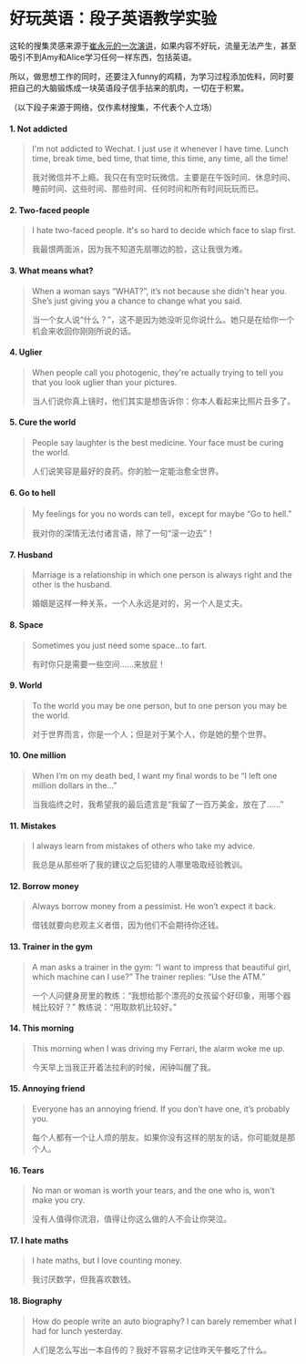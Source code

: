 # 好玩英语：段子英语教学实验


这轮的搜集灵感来源于[崔永元的一次演讲](https://www.youtube.com/watch?v=IFWmlvojXLg)，如果内容不好玩，流量无法产生，甚至吸引不到Amy和Alice学习任何一样东西，包括英语。

所以，做思想工作的同时，还要注入funny的鸡精，为学习过程添加佐料，同时要把自己的大脑锻炼成一块英语段子信手拈来的肌肉，一切在于积累。

（以下段子来源于网络，仅作素材搜集，不代表个人立场）

#### 1. Not addicted


>    I'm not addicted to Wechat. I just use it whenever I have time. Lunch time, break time, bed time, that time, this time, any time, all the time!
>
>    我对微信并不上瘾。我只在有空时玩微信。主要是在午饭时间、休息时间、睡前时间、这些时间、那些时间、任何时间和所有时间玩玩而已。

#### 2. Two-faced people

>   I hate two-faced people. It's so hard to decide which face to slap first.
>
>   我最恨两面派，因为我不知道先扇哪边的脸，这让我很为难。

#### 3. What means what?

>    When a woman says “WHAT?”, it’s not because she didn't hear you. She’s just giving you a chance to change what you said.
>
>    当一个女人说“什么？”，这不是因为她没听见你说什么。她只是在给你一个机会来收回你刚刚所说的话。

#### 4. Uglier

>    When people call you photogenic, they're actually trying to tell you that you look uglier than your pictures.
>
>    当人们说你真上镜时，他们其实是想告诉你：你本人看起来比照片丑多了。

#### 5. Cure the world

>   People say laughter is the best medicine. Your face must be curing the world.
>
>   人们说笑容是最好的良药。你的脸一定能治愈全世界。

#### 6. Go to hell

>    My feelings for you no words can tell，except for maybe “Go to hell.”
>
>    我对你的深情无法付诸言语，除了一句“滚一边去”！

#### 7. Husband

>   Marriage is a relationship in which one person is always right and the other is the husband.
>
>   婚姻是这样一种关系，一个人永远是对的，另一个人是丈夫。

#### 8. Space

>    Sometimes you just need some space...to fart.
>
>    有时你只是需要一些空间……来放屁！

#### 9. World

>    To the world you may be one person, but to one person you may be the world.
>
>    对于世界而言，你是一个人；但是对于某个人，你是她的整个世界。

#### 10. One million

>   When I’m on my death bed, I want my final words to be “I left one million dollars in the…”
>
>   当我临终之时，我希望我的最后遗言是“我留了一百万美金，放在了……”

#### 11. Mistakes

>    I always learn from mistakes of others who take my advice.
>
>    我总是从那些听了我的建议之后犯错的人哪里吸取经验教训。

#### 12. Borrow money

>    Always borrow money from a pessimist. He won’t expect it back.
>
>    借钱就要向悲观主义者借，因为他们不会期待你还钱。

#### 13. Trainer in the gym

>    A man asks a trainer in the gym: “I want to impress that beautiful girl, which machine can I use?” The trainer replies: “Use the ATM.”
>
>    一个人问健身房里的教练：“我想给那个漂亮的女孩留个好印象，用哪个器械比较好？” 教练说：“用取款机比较好。”

#### 14. This morning

>   This morning when I was driving my Ferrari, the alarm woke me up.
>
>   今天早上当我正开着法拉利的时候，闹钟叫醒了我。

#### 15. Annoying friend

>   Everyone has an annoying friend. If you don’t have one, it’s probably you.
>
>   每个人都有一个让人烦的朋友。如果你没有这样的朋友的话，你可能就是那个人。

#### 16. Tears

>   No man or woman is worth your tears, and the one who is, won't make you cry.
>
>   没有人值得你流泪，值得让你这么做的人不会让你哭泣。

#### 17. I hate maths

>   I hate maths, but I love counting money.
>
>   我讨厌数学，但我喜欢数钱。

#### 18. Biography

>   How do people write an auto biography? I can barely remember what I had for lunch yesterday.
>
>   人们是怎么写出一本自传的？我好不容易才记住昨天午餐吃了什么。

